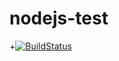 nodejs-test
===========

+[![BuildStatus](https://travis-ci.org/EduardoDiaz/nodejs-test.png?branch=master)](https://travis-ci.org/EduardoDiaz/nodejs-test.js)

